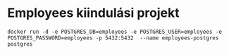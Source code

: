 # Employees kiindulási projekt

```shell
docker run -d -e POSTGRES_DB=employees -e POSTGRES_USER=employees -e POSTGRES_PASSWORD=employees -p 5432:5432  --name employees-postgres postgres
```